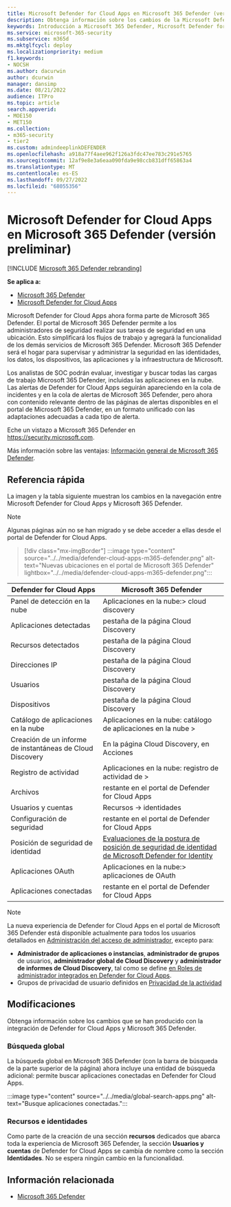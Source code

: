 ```yaml
---
title: Microsoft Defender for Cloud Apps en Microsoft 365 Defender (versión preliminar)
description: Obtenga información sobre los cambios de la Microsoft Defender for Cloud Apps a Microsoft 365 Defender
keywords: Introducción a Microsoft 365 Defender, Microsoft Defender for Cloud Apps
ms.service: microsoft-365-security
ms.subservice: m365d
ms.mktglfcycl: deploy
ms.localizationpriority: medium
f1.keywords:
- NOCSH
ms.author: dacurwin
author: dcurwin
manager: dansimp
ms.date: 08/21/2022
audience: ITPro
ms.topic: article
search.appverid:
- MOE150
- MET150
ms.collection:
- m365-security
- tier2
ms.custom: admindeeplinkDEFENDER
ms.openlocfilehash: a918a77f4aee962f126a3fdc47ee783c291e5765
ms.sourcegitcommit: 12af9e8e3a6eaa090fda9e98ccb831dff65863a4
ms.translationtype: MT
ms.contentlocale: es-ES
ms.lasthandoff: 09/27/2022
ms.locfileid: "68055356"
---
```

# <a name="microsoft-defender-for-cloud-apps-in-microsoft-365-defender-preview"></a>Microsoft Defender for Cloud Apps en Microsoft 365 Defender (versión preliminar)

[!INCLUDE [Microsoft 365 Defender rebranding](../includes/microsoft-defender.md)]

**Se aplica a:**

- [Microsoft 365 Defender](microsoft-365-defender.md)
- [Microsoft Defender for Cloud Apps](/defender-cloud-apps/)

Microsoft Defender for Cloud Apps ahora forma parte de Microsoft 365 Defender. El portal de Microsoft 365 Defender permite a los administradores de seguridad realizar sus tareas de seguridad en una ubicación. Esto simplificará los flujos de trabajo y agregará la funcionalidad de los demás servicios de Microsoft 365 Defender. Microsoft 365 Defender será el hogar para supervisar y administrar la seguridad en las identidades, los datos, los dispositivos, las aplicaciones y la infraestructura de Microsoft.

Los analistas de SOC podrán evaluar, investigar y buscar todas las cargas de trabajo Microsoft 365 Defender, incluidas las aplicaciones en la nube.
Las alertas de Defender for Cloud Apps seguirán apareciendo en la cola de incidentes y en la cola de alertas de Microsoft 365 Defender, pero ahora con contenido relevante dentro de las páginas de alertas disponibles en el portal de Microsoft 365 Defender, en un formato unificado con las adaptaciones adecuadas a cada tipo de alerta.

Eche un vistazo a Microsoft 365 Defender en <https://security.microsoft.com>.

Más información sobre las ventajas: [Información general de Microsoft 365 Defender](microsoft-365-defender.md).

## <a name="quick-reference"></a>Referencia rápida

La imagen y la tabla siguiente muestran los cambios en la navegación entre Microsoft Defender for Cloud Apps y Microsoft 365 Defender.

> [!NOTE]
> Algunas páginas aún no se han migrado y se debe acceder a ellas desde el portal de Defender for Cloud Apps.

> [!div class="mx-imgBorder"]
> :::image type="content" source="../../media/defender-cloud-apps-m365-defender.png" alt-text="Nuevas ubicaciones en el portal de Microsoft 365 Defender" lightbox="../../media/defender-cloud-apps-m365-defender.png":::

| Defender for Cloud Apps | Microsoft 365 Defender |
|---------|---------|
| Panel de detección en la nube | Aplicaciones en la nube:> cloud discovery |
| Aplicaciones detectadas | pestaña de la página Cloud Discovery |
| Recursos detectados | pestaña de la página Cloud Discovery |
| Direcciones IP | pestaña de la página Cloud Discovery |
| Usuarios | pestaña de la página Cloud Discovery |
| Dispositivos | pestaña de la página Cloud Discovery |
| Catálogo de aplicaciones en la nube |  Aplicaciones en la nube: catálogo de aplicaciones en la nube > |
| Creación de un informe de instantáneas de Cloud Discovery | En la página Cloud Discovery, en Acciones |
| Registro de actividad | Aplicaciones en la nube: registro de actividad de > |
| Archivos | restante en el portal de Defender for Cloud Apps |
| Usuarios y cuentas | Recursos -> identidades |
| Configuración de seguridad | restante en el portal de Defender for Cloud Apps |
| Posición de seguridad de identidad | [Evaluaciones de la postura de posición de seguridad de identidad de Microsoft Defender for Identity](/defender-for-identity/isp-overview) |
| Aplicaciones OAuth | Aplicaciones en la nube:> aplicaciones de OAuth |
| Aplicaciones conectadas | restante en el portal de Defender for Cloud Apps |

> [!NOTE]
> La nueva experiencia de Defender for Cloud Apps en el portal de Microsoft 365 Defender está disponible actualmente para todos los usuarios detallados en [Administración del acceso de administrador](/defender-cloud-apps/manage-admins), excepto para:
>
> - **Administrador de aplicaciones o instancias**, **administrador de grupos** de usuarios, **administrador global de Cloud Discovery** y **administrador de informes de Cloud Discovery**, tal como se define [en Roles de administrador integrados en Defender for Cloud Apps](/defender-cloud-apps/manage-admins#built-in-admin-roles-in-defender-for-cloud-apps).
> - Grupos de privacidad de usuario definidos en [Privacidad de la actividad](/defender-cloud-apps/activity-privacy)

## <a name="whats-changed"></a>Modificaciones

Obtenga información sobre los cambios que se han producido con la integración de Defender for Cloud Apps y Microsoft 365 Defender.

### <a name="global-search"></a>Búsqueda global

La búsqueda global en Microsoft 365 Defender (con la barra de búsqueda de la parte superior de la página) ahora incluye una entidad de búsqueda adicional: permite buscar aplicaciones conectadas en Defender for Cloud Apps.

:::image type="content" source="../../media/global-search-apps.png" alt-text="Busque aplicaciones conectadas.":::

### <a name="assets-and-identities"></a>Recursos e identidades

Como parte de la creación de una sección **recursos** dedicados que abarca toda la experiencia de Microsoft 365 Defender, la sección **Usuarios y cuentas** de Defender for Cloud Apps se cambia de nombre como la sección **Identidades**. No se espera ningún cambio en la funcionalidad.

## <a name="related-information"></a>Información relacionada

- [Microsoft 365 Defender](microsoft-365-defender.md)
